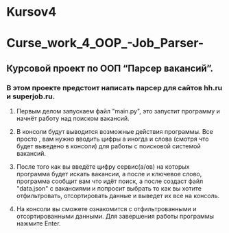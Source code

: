# Kursov4
# Curse_work_4_OOP_-Job_Parser-

## Курсовой проект по ООП “Парсер вакансий”. 

### В этом проекте предстоит написать парсер для сайтов hh.ru и superjob.ru.

1. Первым делом запускаем файл "main.py", это запустит программу и начнёт работу над поиском вакансий.

2. В консоли будут выводится возможные действия программы. Все просто , вам нужно вводить цифры а иногда и слова (смотря что будет выведено в консоли) для работы с поисковой системой вакансий.

3. После того как вы введёте цифру сервис(а/ов) на которых программа будет искать вакансии, а после и ключевое слово, программа сообщит вам что идёт поиск, а после  создаст файл "data.json" с вакансиями и попросит выбрать то как вы хотите отфильтровать, отсортировать данные и выведет их все на консоль.

4. На консоли вы сможете ознакомится с отфильтрованными и отсортированными данными. Для завершения работы программы нажмите Enter.
